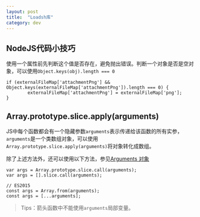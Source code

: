 ```yaml
---
layout: post
title:  "Loadsh库"
category: dev
---
```


## NodeJS代码小技巧

使用一个属性前先判断这个值是否存在，避免抛出错误。判断一个对象是否是空对象，可以使用`Object.keys(obj).length === 0`
```
if (externalFileMap['attachmentPng'] && Object.keys(externalFileMap['attachmentPng']).length === 0) {
        externalFileMap['attachmentPng'] = externalFileMap['png'];
}
```
## Array.prototype.slice.apply(arguments)

JS中每个函数都会有一个隐藏参数`arguments`表示传递给该函数的所有实参，`arguments`是一个类数组对象，可以使用`Array.prototype.slice.apply(arguments)`将对象转化成数组。

除了上述方法外，还可以使用以下方法，参见[Arguments 对象](https://developer.mozilla.org/zh-CN/docs/Web/JavaScript/Reference/Functions/arguments)
```
var args = Array.prototype.slice.call(arguments);
var args = [].slice.call(arguments);

// ES2015
const args = Array.from(arguments);
const args = [...arguments];

```

>Tips：箭头函数中不能使用`arguments`局部变量。